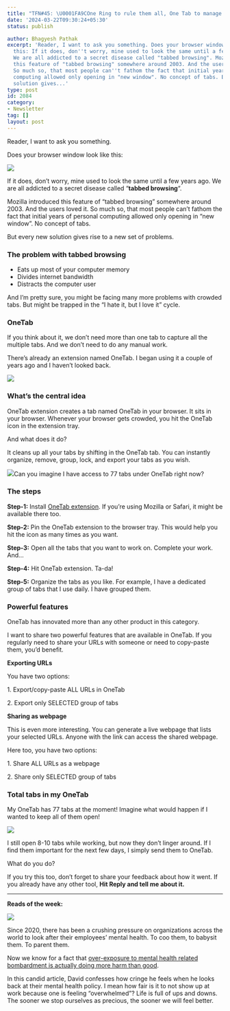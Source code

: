 ```yaml
---
title: "TFN#45: \U0001FA9COne Ring to rule them all, One Tab to manage them all"
date: '2024-03-22T09:30:24+05:30'
status: publish

author: Bhagyesh Pathak
excerpt: 'Reader, I want to ask you something. Does your browser window look like
  this: If it does, don''t worry, mine used to look the same until a few years ago.
  We are all addicted to a secret disease called "tabbed browsing". Mozilla introduced
  this feature of "tabbed browsing" somewhere around 2003. And the users loved it.
  So much so, that most people can''t fathom the fact that initial years of personal
  computing allowed only opening in "new window". No concept of tabs. But every new
  solution gives...'
type: post
id: 2084
category:
- Newsletter
tag: []
layout: post
---
```


Reader, I want to ask you something.

Does your browser window look like this:

![](https://embed.filekitcdn.com/e/tkwVjiL2WnM6sb9P2ZThes/wMjRFeBacyxKUuXdnMJPY6)

If it does, don’t worry, mine used to look the same until a few years ago. We are all addicted to a secret disease called “**tabbed browsing**“.

Mozilla introduced this feature of “tabbed browsing” somewhere around 2003. And the users loved it. So much so, that most people can’t fathom the fact that initial years of personal computing allowed only opening in “new window”. No concept of tabs.

But every new solution gives rise to a new set of problems.

### The problem with tabbed browsing

- Eats up most of your computer memory
- Divides internet bandwidth
- Distracts the computer user

And I’m pretty sure, you might be facing many more problems with crowded tabs. But might be trapped in the “I hate it, but I love it” cycle.

### OneTab

If you think about it, we don’t need more than one tab to capture all the multiple tabs. And we don’t need to do any manual work.

There’s already an extension named OneTab. I began using it a couple of years ago and I haven’t looked back.

![](https://embed.filekitcdn.com/e/tkwVjiL2WnM6sb9P2ZThes/r5Bty7oaoy9wS22Ma3jRFF)

### What’s the central idea

OneTab extension creates a tab named OneTab in your browser. It sits in your browser. Whenever your browser gets crowded, you hit the OneTab icon in the extension tray.

And what does it do?

It cleans up all your tabs by shifting in the OneTab tab. You can instantly organize, remove, group, lock, and export your tabs as you wish.

![](https://embed.filekitcdn.com/e/tkwVjiL2WnM6sb9P2ZThes/dQrTMHPPwLRPf6a9EKREY1)Can you imagine I have access to 77 tabs under OneTab right now?

### The steps

**Step-1:** Install [OneTab extension](https://chromewebstore.google.com/detail/onetab/chphlpgkkbolifaimnlloiipkdnihall). If you’re using Mozilla or Safari, it might be available there too.

**Step-2:** Pin the OneTab extension to the browser tray. This would help you hit the icon as many times as you want.

**Step-3:** Open all the tabs that you want to work on. Complete your work. And…

**Step-4:** Hit OneTab extension. Ta-da!

**Step-5:** Organize the tabs as you like. For example, I have a dedicated group of tabs that I use daily. I have grouped them.

### Powerful features

OneTab has innovated more than any other product in this category.

I want to share two powerful features that are available in OneTab. If you regularly need to share your URLs with someone or need to copy-paste them, you’d benefit.

**Exporting URLs**

You have two options:

1\. Export/copy-paste ALL URLs in OneTab

2\. Export only SELECTED group of tabs

**Sharing as webpage**

This is even more interesting. You can generate a live webpage that lists your selected URLs. Anyone with the link can access the shared webpage.

Here too, you have two options:

1\. Share ALL URLs as a webpage

2\. Share only SELECTED group of tabs

### Total tabs in my OneTab

My OneTab has 77 tabs at the moment! Imagine what would happen if I wanted to keep all of them open!

![](https://embed.filekitcdn.com/e/tkwVjiL2WnM6sb9P2ZThes/QwkiSULg67ZoKAjEwXmHY)

I still open 8-10 tabs while working, but now they don’t linger around. If I find them important for the next few days, I simply send them to OneTab.

What do you do?

If you try this too, don’t forget to share your feedback about how it went. If you already have any other tool, **Hit Reply and tell me about it.**

---

**Reads of the week:**

[![](https://embed.filekitcdn.com/e/tkwVjiL2WnM6sb9P2ZThes/noWSbJH75agRBX4xBQJg1m)](https://world.hey.com/dhh/be-less-precious-b20bf8c3)

Since 2020, there has been a crushing pressure on organizations across the world to look after their employees’ mental health. To coo them, to babysit them. To parent them.

Now we know for a fact that [over-exposure to mental health related bombardment is actually doing more harm than good](https://www.telegraph.co.uk/health-fitness/wellbeing/mental-health/mental-health-labels-may-harm-good-why/).

In this candid article, David confesses how cringe he feels when he looks back at their mental health policy. I mean how fair is it to not show up at work because one is feeling “overwhelmed”? Life is full of ups and downs. The sooner we stop ourselves as precious, the sooner we will feel better.